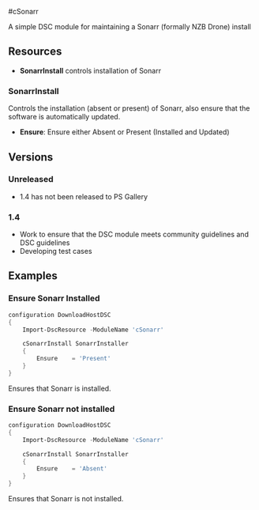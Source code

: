 #cSonarr

A simple DSC module for maintaining a Sonarr (formally NZB Drone) install

## Resources

* **SonarrInstall** controls installation of Sonarr

### SonarrInstall

Controls the installation (absent or present) of Sonarr, also ensure that the software is automatically updated.

* **Ensure**: Ensure either Absent or Present (Installed and Updated)

## Versions

### Unreleased

* 1.4 has not been released to PS Gallery

### 1.4

* Work to ensure that the DSC module meets community guidelines and DSC guidelines
* Developing test cases

## Examples
### Ensure Sonarr Installed

```powershell
configuration DownloadHostDSC
{
    Import-DscResource -ModuleName 'cSonarr'

    cSonarrInstall SonarrInstaller
    {
        Ensure    = 'Present'
    }
}
```

Ensures that Sonarr is installed.

### Ensure Sonarr not installed

```powershell
configuration DownloadHostDSC
{
    Import-DscResource -ModuleName 'cSonarr'

    cSonarrInstall SonarrInstaller
    {
        Ensure    = 'Absent'
    }
}
```

Ensures that Sonarr is not installed.
